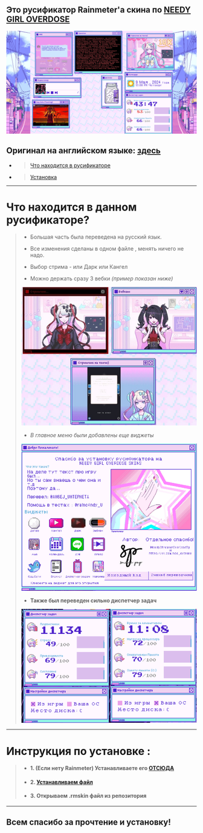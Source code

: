## Это русификатор Rainmeter'а скина по [ NEEDY GIRL OVERDOSE](https://store.steampowered.com/app/1451940/NEEDY_GIRL_OVERDOSE/)

![Демо](files/demostratiton.png)
## Оригинал на английском языке: [здесь](https://github.com/lezzthanthree/Needy-Streamer-Overload)

* > [Что находится в русификаторе](https://github.com/ArThirtyFour/Russian-Needy-Streamer-Overload?tab=readme-ov-file#%D1%87%D1%82%D0%BE-%D0%BD%D0%B0%D1%85%D0%BE%D0%B4%D0%B8%D1%82%D1%81%D1%8F-%D0%B2-%D0%B4%D0%B0%D0%BD%D0%BD%D0%BE%D0%BC-%D1%80%D1%83%D1%81%D0%B8%D1%84%D0%B8%D0%BA%D0%B0%D1%82%D0%BE%D1%80%D0%B5)
* > [Установка](https://github.com/ArThirtyFour/Russian-Needy-Streamer-Overload?tab=readme-ov-file#%D0%B8%D0%BD%D1%81%D1%82%D1%80%D1%83%D0%BA%D1%86%D0%B8%D1%8F-%D0%BF%D0%BE-%D1%83%D1%81%D1%82%D0%B0%D0%BD%D0%BE%D0%B2%D0%BA%D0%B5-)




___

# Что находится в данном русификаторе?

> *  Большая часть была переведена на русский язык.
> *  Все изменения сделаны в одном файле , менять ничего не надо.
> * Выбор стрима - или Дарк или Кангел
>
> * Можно держать сразу 3 вебки _(пример показан ниже)_
> 
> ![Итог](files/add.jpg)
>
> 
> * _В главное меню были добавлены еще виджеты_
>   
> ![Меню](files/start_menu.png)
>
> * **Также был переведен сильно диспетчер задач**
> 
> ![Меню](files/disp.png)
___
# Инструкция по установке : 
> * #### 1. (Если нету Rainmeter) Устанавливаете его [ОТСЮДА](https://www.rainmeter.net/)
> * #### 2. [Устанавливаем файл](https://github.com/ArThirtyFour/Russian-Needy-Streamer-Overload/releases)
> * #### 3. Открываем .rmskin файл из репозитория
___

## Всем спасибо за прочтение и установку!
